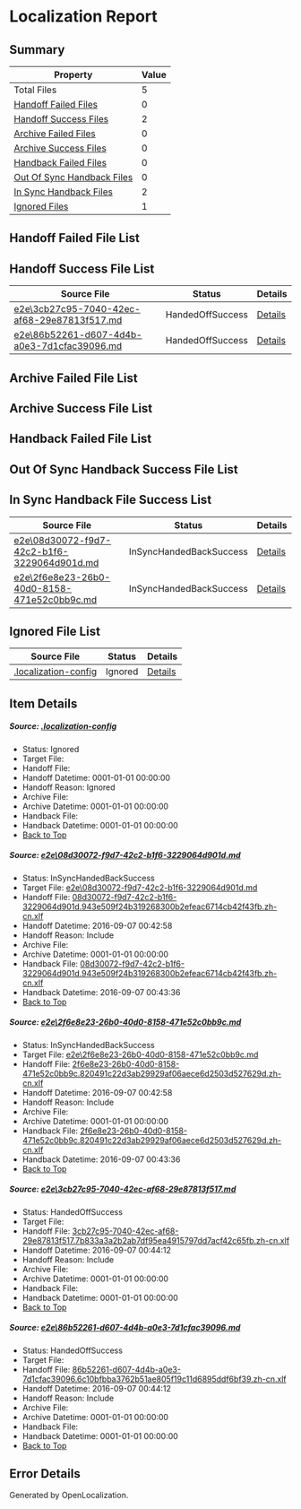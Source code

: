 # <a name='report-top'></a> Localization Report

## Summary
 Property | Value 
 -------- | ----- 
 Total Files | 5
[ Handoff Failed Files ](#handoff-failed-list)| 0
[ Handoff Success Files ](#handoff-success-list)| 2
[ Archive Failed Files ](#archive-failed-list)| 0
[ Archive Success Files ](#archive-success-list)| 0
[ Handback Failed Files ](#handback-failed-list)| 0
[ Out Of Sync Handback Files ](#outofsync-handback-success-list)| 0
[ In Sync Handback Files ](#insync-handback-success-list)| 2
[ Ignored Files ](#ignored-list)| 1

## <a name='handoff-failed-list'></a> Handoff Failed File List

## <a name='handoff-success-list'></a> Handoff Success File List
 Source File | Status | Details 
 ----------- | ------ | ------- 
 [e2e\3cb27c95-7040-42ec-af68-29e87813f517.md](https://github.com/OpenLocalizationTestOrg/ol-test0/blob/b705e859f7542c1f659c256fd4d061965cb84686/e2e/3cb27c95-7040-42ec-af68-29e87813f517.md) | HandedOffSuccess | [Details](#27b04a1a44d6c6df5452ecc9b4120c29835eeab53)
 [e2e\86b52261-d607-4d4b-a0e3-7d1cfac39096.md](https://github.com/OpenLocalizationTestOrg/ol-test0/blob/b705e859f7542c1f659c256fd4d061965cb84686/e2e/86b52261-d607-4d4b-a0e3-7d1cfac39096.md) | HandedOffSuccess | [Details](#98ef7beaa1d138b8cb503e905e54dbcb0fe3a04d4)

## <a name='archive-failed-list'></a> Archive Failed File List

## <a name='archive-success-list'></a> Archive Success File List

## <a name='handback-failed-list'></a> Handback Failed File List

## <a name='outofsync-handback-success-list'></a> Out Of Sync Handback Success File List

## <a name='insync-handback-success-list'></a> In Sync Handback File Success List
 Source File | Status | Details 
 ----------- | ------ | ------- 
 [e2e\08d30072-f9d7-42c2-b1f6-3229064d901d.md](https://github.com/OpenLocalizationTestOrg/ol-test0/blob/135519ba678da42e28f4a8198f83dddc2d328378/e2e/08d30072-f9d7-42c2-b1f6-3229064d901d.md) | InSyncHandedBackSuccess | [Details](#5b1ba19a212c7922ca0142f84244253ddac03dee1)
 [e2e\2f6e8e23-26b0-40d0-8158-471e52c0bb9c.md](https://github.com/OpenLocalizationTestOrg/ol-test0/blob/135519ba678da42e28f4a8198f83dddc2d328378/e2e/2f6e8e23-26b0-40d0-8158-471e52c0bb9c.md) | InSyncHandedBackSuccess | [Details](#6c0835db1037111a5fafab7de52fc938f9e8be902)

## <a name='ignored-list'></a> Ignored File List
 Source File | Status | Details 
 ----------- | ------ | ------- 
 [.localization-config](https://github.com/OpenLocalizationTestOrg/ol-test0/blob/b705e859f7542c1f659c256fd4d061965cb84686/.localization-config) | Ignored | [Details](#3d4f252ac210baf56311d7e97dcc2db10974dbd20)

## Item Details
##### <a name='3d4f252ac210baf56311d7e97dcc2db10974dbd20'></a> Source: [.localization-config](https://github.com/OpenLocalizationTestOrg/ol-test0/blob/b705e859f7542c1f659c256fd4d061965cb84686/.localization-config)
* Status: Ignored
* Target File: 
* Handoff File: 
* Handoff Datetime: 0001-01-01 00:00:00
* Handoff Reason: Ignored
* Archive File: 
* Archive Datetime: 0001-01-01 00:00:00
* Handback File: 
* Handback Datetime: 0001-01-01 00:00:00
* [Back to Top](#report-top)

##### <a name='5b1ba19a212c7922ca0142f84244253ddac03dee1'></a> Source: [e2e\08d30072-f9d7-42c2-b1f6-3229064d901d.md](https://github.com/OpenLocalizationTestOrg/ol-test0/blob/135519ba678da42e28f4a8198f83dddc2d328378/e2e/08d30072-f9d7-42c2-b1f6-3229064d901d.md)
* Status: InSyncHandedBackSuccess
* Target File: [e2e\08d30072-f9d7-42c2-b1f6-3229064d901d.md](https://github.com/OpenLocalizationTestOrg/ol-test0-zhcn/blob/dce27b6bff87cee8211e4bd624cd28244b036246/e2e/08d30072-f9d7-42c2-b1f6-3229064d901d.md)
* Handoff File: [08d30072-f9d7-42c2-b1f6-3229064d901d.943e509f24b319268300b2efeac6714cb42f43fb.zh-cn.xlf](https://github.com/OpenLocalizationTestOrg/ol-test0-handoff/blob/3147c5e7d9770f7c9e9806f84674e029901d8d7f/ol-handoff/OpenLocalizationTestOrg/ol-test0-zhcn/ci/high/08d30072-f9d7-42c2-b1f6-3229064d901d.943e509f24b319268300b2efeac6714cb42f43fb.zh-cn.xlf)
* Handoff Datetime: 2016-09-07 00:42:58
* Handoff Reason: Include
* Archive File: 
* Archive Datetime: 0001-01-01 00:00:00
* Handback File: [08d30072-f9d7-42c2-b1f6-3229064d901d.943e509f24b319268300b2efeac6714cb42f43fb.zh-cn.xlf](https://github.com/OpenLocalizationTestOrg/ol-test0-handback/blob/497b450346e5a19b9d137d01c670f642fc94ec78/ol-handback/OpenLocalizationTestOrg/ol-test0-zhcn/ci/high/08d30072-f9d7-42c2-b1f6-3229064d901d.943e509f24b319268300b2efeac6714cb42f43fb.zh-cn.xlf)
* Handback Datetime: 2016-09-07 00:43:36
* [Back to Top](#report-top)

##### <a name='6c0835db1037111a5fafab7de52fc938f9e8be902'></a> Source: [e2e\2f6e8e23-26b0-40d0-8158-471e52c0bb9c.md](https://github.com/OpenLocalizationTestOrg/ol-test0/blob/135519ba678da42e28f4a8198f83dddc2d328378/e2e/2f6e8e23-26b0-40d0-8158-471e52c0bb9c.md)
* Status: InSyncHandedBackSuccess
* Target File: [e2e\2f6e8e23-26b0-40d0-8158-471e52c0bb9c.md](https://github.com/OpenLocalizationTestOrg/ol-test0-zhcn/blob/dce27b6bff87cee8211e4bd624cd28244b036246/e2e/2f6e8e23-26b0-40d0-8158-471e52c0bb9c.md)
* Handoff File: [2f6e8e23-26b0-40d0-8158-471e52c0bb9c.820491c22d3ab29929af06aece6d2503d527629d.zh-cn.xlf](https://github.com/OpenLocalizationTestOrg/ol-test0-handoff/blob/3147c5e7d9770f7c9e9806f84674e029901d8d7f/ol-handoff/OpenLocalizationTestOrg/ol-test0-zhcn/ci/high/2f6e8e23-26b0-40d0-8158-471e52c0bb9c.820491c22d3ab29929af06aece6d2503d527629d.zh-cn.xlf)
* Handoff Datetime: 2016-09-07 00:42:58
* Handoff Reason: Include
* Archive File: 
* Archive Datetime: 0001-01-01 00:00:00
* Handback File: [2f6e8e23-26b0-40d0-8158-471e52c0bb9c.820491c22d3ab29929af06aece6d2503d527629d.zh-cn.xlf](https://github.com/OpenLocalizationTestOrg/ol-test0-handback/blob/497b450346e5a19b9d137d01c670f642fc94ec78/ol-handback/OpenLocalizationTestOrg/ol-test0-zhcn/ci/high/2f6e8e23-26b0-40d0-8158-471e52c0bb9c.820491c22d3ab29929af06aece6d2503d527629d.zh-cn.xlf)
* Handback Datetime: 2016-09-07 00:43:36
* [Back to Top](#report-top)

##### <a name='27b04a1a44d6c6df5452ecc9b4120c29835eeab53'></a> Source: [e2e\3cb27c95-7040-42ec-af68-29e87813f517.md](https://github.com/OpenLocalizationTestOrg/ol-test0/blob/b705e859f7542c1f659c256fd4d061965cb84686/e2e/3cb27c95-7040-42ec-af68-29e87813f517.md)
* Status: HandedOffSuccess
* Target File: 
* Handoff File: [3cb27c95-7040-42ec-af68-29e87813f517.7b833a3a2b2ab7df95ea4915797dd7acf42c65fb.zh-cn.xlf](https://github.com/OpenLocalizationTestOrg/ol-test0-handoff/blob/7df8f0e3b74b6edddddefef1dc879ff191951a9b/ol-handoff/OpenLocalizationTestOrg/ol-test0-zhcn/ci/ht/3cb27c95-7040-42ec-af68-29e87813f517.7b833a3a2b2ab7df95ea4915797dd7acf42c65fb.zh-cn.xlf)
* Handoff Datetime: 2016-09-07 00:44:12
* Handoff Reason: Include
* Archive File: 
* Archive Datetime: 0001-01-01 00:00:00
* Handback File: 
* Handback Datetime: 0001-01-01 00:00:00
* [Back to Top](#report-top)

##### <a name='98ef7beaa1d138b8cb503e905e54dbcb0fe3a04d4'></a> Source: [e2e\86b52261-d607-4d4b-a0e3-7d1cfac39096.md](https://github.com/OpenLocalizationTestOrg/ol-test0/blob/b705e859f7542c1f659c256fd4d061965cb84686/e2e/86b52261-d607-4d4b-a0e3-7d1cfac39096.md)
* Status: HandedOffSuccess
* Target File: 
* Handoff File: [86b52261-d607-4d4b-a0e3-7d1cfac39096.6c10bfbba3762b51ae805f19c11d6895ddf6bf39.zh-cn.xlf](https://github.com/OpenLocalizationTestOrg/ol-test0-handoff/blob/7df8f0e3b74b6edddddefef1dc879ff191951a9b/ol-handoff/OpenLocalizationTestOrg/ol-test0-zhcn/ci/ht/86b52261-d607-4d4b-a0e3-7d1cfac39096.6c10bfbba3762b51ae805f19c11d6895ddf6bf39.zh-cn.xlf)
* Handoff Datetime: 2016-09-07 00:44:12
* Handoff Reason: Include
* Archive File: 
* Archive Datetime: 0001-01-01 00:00:00
* Handback File: 
* Handback Datetime: 0001-01-01 00:00:00
* [Back to Top](#report-top)


## Error Details

Generated by OpenLocalization.
